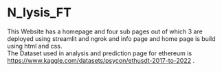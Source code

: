 # N_lysis_FT
This Website has a homepage and four sub pages out of which 3 are deployed using streamlit and ngrok and info page and home page is build using html and css. <br />
The Dataset used in analysis and prediction page for ethereum is https://www.kaggle.com/datasets/psycon/ethusdt-2017-to-2022 . <br />
